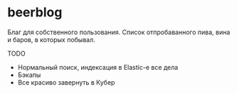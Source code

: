 # beerblog

Благ для собственного пользования.
Список отпробаванного пива, вина и баров, в которых побывал.

TODO
* Нормальный поиск, индексация в Elastic-е все дела
* Бэкапы
* Все красиво завернуть в Кубер
